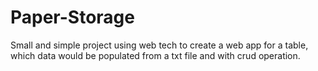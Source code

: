 # Paper-Storage

Small and simple project using web tech to create a web app for a table, which data would be populated from a txt file and with crud operation.

